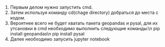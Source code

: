 1. Первым делом нужно запустить cmd.
2. Затем используя команду cd(chage directory) добраться до места с кодом.
3. Вероятнее всего не будет хватать пакета geopandas и pysal, 
   для их утсановки в cmd необходимо выполнить следующие команды:\n
   pip install geopandas\n
   pip install pysal
4. Далее необходимо запусить jupyter notebook
